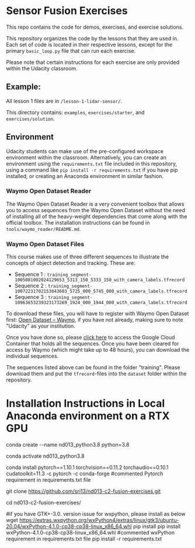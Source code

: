 # Sensor Fusion Exercises

This repo contains the code for demos, exercises, and exercise solutions.

This repository organizes the code by the lessons that they are used in. Each set of code is located in their respective lessons, except for the primary `basic_loop.py` file that can run each exercise.

Please note that certain instructions for each exercise are only provided within the Udacity classroom.

## Example:
All lesson 1 files are in `/lesson-1-lidar-sensor/`.

This directory contains: `examples`, `exercises/starter`, and `exercises/solution`.

## Environment

Udacity students can make use of the pre-configured workspace environment within the classroom. Alternatively, you can create an environment using the `requirements.txt` file included in this repository, using a command like `pip install -r requirements.txt` if you have pip installed, or creating an Anaconda environment in similar fashion.

### Waymo Open Dataset Reader
The Waymo Open Dataset Reader is a very convenient toolbox that allows you to access sequences from the Waymo Open Dataset without the need of installing all of the heavy-weight dependencies that come along with the official toolbox. The installation instructions can be found in `tools/waymo_reader/README.md`. 

### Waymo Open Dataset Files
This course makes use of three different sequences to illustrate the concepts of object detection and tracking. These are: 
- Sequence 1 : `training_segment-1005081002024129653_5313_150_5333_150_with_camera_labels.tfrecord`
- Sequence 2 : `training_segment-10072231702153043603_5725_000_5745_000_with_camera_labels.tfrecord`
- Sequence 3 : `training_segment-10963653239323173269_1924_000_1944_000_with_camera_labels.tfrecord`

To download these files, you will have to register with Waymo Open Dataset first: [Open Dataset – Waymo](https://waymo.com/open/terms), if you have not already, making sure to note "Udacity" as your institution.

Once you have done so, please [click here](https://console.cloud.google.com/storage/browser/waymo_open_dataset_v_1_2_0_individual_files) to access the Google Cloud Container that holds all the sequences. Once you have been cleared for access by Waymo (which might take up to 48 hours), you can download the individual sequences. 

The sequences listed above can be found in the folder "training". Please download them and put the `tfrecord`-files into the `dataset` folder within the repository.

# Installation Instructions in Local Anaconda environment on a RTX GPU 

conda create --name nd013_python3.8 python=3.8

conda activate nd013_python3.8

conda install pytorch==1.10.1 torchvision==0.11.2 torchaudio==0.10.1 cudatoolkit=11.3 -c pytorch -c conda-forge
#commented Pytorch requirement in requirements.txt file

git clone https://github.com/sri13/nd013-c2-fusion-exercises.git

cd nd013-c2-fusion-exercises/


#if you have GTK+-3.0. version issue for wxpython, please install as below 
wget https://extras.wxpython.org/wxPython4/extras/linux/gtk3/ubuntu-20.04/wxPython-4.1.0-cp38-cp38-linux_x86_64.whl
pip install pip install wxPython-4.1.0-cp38-cp38-linux_x86_64.whl
#commented wxPython requirement in requirements.txt file
pip install -r requirements.txt




